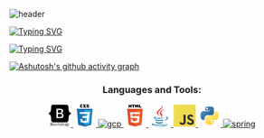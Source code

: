 ![header](https://capsule-render.vercel.app/api?type=waving&color=gradient&customColorList=0,5,29&height=130&width=1500&animation=fadeIn)

[![Typing SVG](https://readme-typing-svg.demolab.com/?lines=Hi+there,+I'm+Sohyun.;I'm+Currently+learning+All+Things+"Data".;And+I'm+Currently+learning+"Spring".;I'm+interested+in+"Web".;Thanks+for+coming+to+my+git+hub+😊&size=45&font=Abril+Fatface&center=true&color=FD785B&height=100&vCenter=true&width=1000)](https://git.io/typing-svg)

[![Typing SVG](https://readme-typing-svg.demolab.com/?lines=Nice+too+meet+you.;MachineLearning,+and+DeepLearning.;I+want+to+learn+more.;Html+CSS+and+JavaScript.;thank+you.&size=35&font=Abril+Fatface&center=true&color=FD927B&height=40&vCenter=true&width=1000)](https://git.io/typing-svg)


[![Ashutosh's github activity graph](https://github-readme-activity-graph.cyclic.app/graph?username=so1454)](https://github.com/ashutosh00710/github-readme-activity-graph)





<h3 align="center">Languages and Tools:</h3>
<p align="center"> <a href="https://getbootstrap.com" target="_blank" rel="noreferrer"> <img src="https://raw.githubusercontent.com/devicons/devicon/master/icons/bootstrap/bootstrap-plain-wordmark.svg" alt="bootstrap" width="40" height="40"/> </a> <a href="https://www.w3schools.com/css/" target="_blank" rel="noreferrer"> <img src="https://raw.githubusercontent.com/devicons/devicon/master/icons/css3/css3-original-wordmark.svg" alt="css3" width="40" height="40"/> </a> <a href="https://cloud.google.com" target="_blank" rel="noreferrer"> <img src="https://www.vectorlogo.zone/logos/google_cloud/google_cloud-icon.svg" alt="gcp" width="40" height="40"/> </a> <a href="https://www.w3.org/html/" target="_blank" rel="noreferrer"> <img src="https://raw.githubusercontent.com/devicons/devicon/master/icons/html5/html5-original-wordmark.svg" alt="html5" width="40" height="40"/> </a> <a href="https://www.java.com" target="_blank" rel="noreferrer"> <img src="https://raw.githubusercontent.com/devicons/devicon/master/icons/java/java-original.svg" alt="java" width="40" height="40"/> </a> <a href="https://developer.mozilla.org/en-US/docs/Web/JavaScript" target="_blank" rel="noreferrer"> <img src="https://raw.githubusercontent.com/devicons/devicon/master/icons/javascript/javascript-original.svg" alt="javascript" width="40" height="40"/> </a> <a href="https://www.python.org" target="_blank" rel="noreferrer"> <img src="https://raw.githubusercontent.com/devicons/devicon/master/icons/python/python-original.svg" alt="python" width="40" height="40"/> </a> <a href="https://spring.io/" target="_blank" rel="noreferrer"> <img src="https://www.vectorlogo.zone/logos/springio/springio-icon.svg" alt="spring" width="40" height="40"/> </a> </p>


